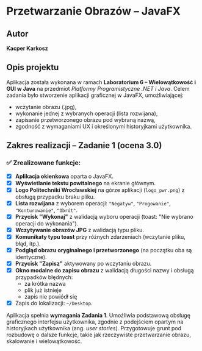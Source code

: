 # Przetwarzanie Obrazów – JavaFX

## Autor

**Kacper Karkosz**

## Opis projektu

Aplikacja została wykonana w ramach **Laboratorium 6 – Wielowątkowość i GUI w Java** na przedmiot *Platformy Programistyczne .NET i Java*. Celem zadania było stworzenie aplikacji graficznej w JavaFX, umożliwiającej:

- wczytanie obrazu (.jpg),
- wykonanie jednej z wybranych operacji (lista rozwijana),
- zapisanie przetworzonego obrazu pod wybraną nazwą,
- zgodność z wymaganiami UX i określonymi historyjkami użytkownika.

## Zakres realizacji – Zadanie 1 (ocena 3.0)

### ✅ Zrealizowane funkcje:

- [x] **Aplikacja okienkowa** oparta o JavaFX.
- [x] **Wyświetlanie tekstu powitalnego** na ekranie głównym.
- [x] **Logo Politechniki Wrocławskiej** na górze aplikacji (`logo_pwr.png`) z obsługą przypadku braku pliku.
- [x] **Lista rozwijana** z wyborem operacji: `"Negatyw"`, `"Progowanie"`, `"Konturowanie"`, `"Obrót"`.
- [x] **Przycisk "Wykonaj"** z walidacją wyboru operacji (toast: "Nie wybrano operacji do wykonania").
- [x] **Wczytywanie obrazów JPG** z walidacją typu pliku.
- [x] **Komunikaty typu toast** przy różnych zdarzeniach (wczytanie pliku, błąd, itp.).
- [x] **Podgląd obrazu oryginalnego i przetworzonego** (na początku oba są identyczne).
- [x] **Przycisk "Zapisz"** aktywowany po wczytaniu obrazu.
- [x] **Okno modalne do zapisu obrazu** z walidacją długości nazwy i obsługą przypadków błędnych:
  - za krótka nazwa
  - plik już istnieje
  - zapis nie powiódł się
- [x] Zapis do lokalizacji: `~/Desktop`.

Aplikacja spełnia **wymagania Zadania 1**. Umożliwia podstawową obsługę graficznego interfejsu użytkownika, zgodnie z podejściem opartym na historyjkach użytkownika (ang. *user stories*). Przygotowuje grunt pod rozbudowę o dalsze funkcje, takie jak rzeczywiste przetwarzanie obrazu, skalowanie i wielowątkowość.
